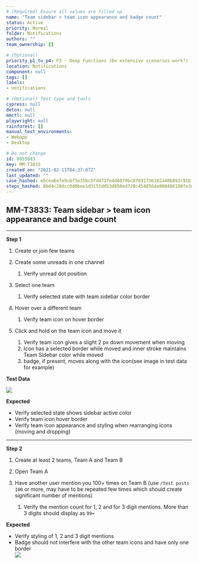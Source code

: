 ```yaml
---
# (Required) Ensure all values are filled up
name: "Team sidebar > team icon appearance and badge count"
status: Active
priority: Normal
folder: Notifications
authors: ""
team_ownership: []

# (Optional)
priority_p1_to_p4: P3 - Deep Functions (Do extensive scenarios work?)
location: Notifications
component: null
tags: []
labels: 
- notifications

# (Optional) Test type and tools
cypress: null
detox: null
mmctl: null
playwright: null
rainforest: []
manual_test_environments: 
- Webapp
- Desktop

# Do not change
id: 8955843
key: MM-T3833
created_on: "2021-02-11T04:37:07Z"
last_updated: ""
case_hashed: ebcea6efe9c6f5e35bc5fd4727e4d6079bc87831736182a486893c91bf03e5a02603edb3813630cca000debba96ef412
steps_hashed: 8bd4c28dcc0d0bee1d3151dd53d850ed728c454856de008486190fe3de8e5e9dc9b65523266954ea749e3129d5b7c3ef
---
```


<!-- (Auto-generated) Based on frontmatter's "key" and "name" -->

## MM-T3833: Team sidebar > team icon appearance and badge count

---

**Step 1**

1. Create or join few teams

2. Create some unreads in one channel

   1. Verify unread dot position

3. Select one team

   1. Verify selected state with team sidebar color border

4. Hover over a different team

   1. Verify team icon on hover border

5. Click and hold on the team icon and move it

   1. Verify team icon gives a slight 2 px down movement when moving
   2. Icon has a selected border while moved and inner stroke maintains Team Sidebar color while moved
   3. badge, if present, moves along with the icon(see image in test data for example)

**Test Data**

![](https://smartbear-tm4j-prod-us-west-2-attachment-rich-text.s3.us-west-2.amazonaws.com/embedded-f3277290f945470c4add5d21ef3dc7ca7b74388fc7152bfb6b99ae58c66a95a8-1613019482500-1613019482500.png)

**Expected**

- Verify selected state shows sidebar active color
- Verify team icon hover border
- Verify team icon appearance and styling when rearranging icons (moving and dropping)

---

**Step 2**

1. Create at least 2 teams, Team A and Team B

2. Open Team A

3. Have another user mention you 100+ times on Team B (use `/test posts 100` or more, may have to be repeated few times which should create significant number of mentions)

   1. Verify the mention count for 1, 2 and for 3 digit mentions. More than 3 digits should display as `99+`

**Expected**

- Verify styling of 1, 2 and 3 digit mentions
- Badge should not interfere with the other team icons and have only one border\
  ![](https://smartbear-tm4j-prod-us-west-2-attachment-rich-text.s3.us-west-2.amazonaws.com/embedded-f3277290f945470c4add5d21ef3dc7ca7b74388fc7152bfb6b99ae58c66a95a8-1613017720571-1613017720571.png)
